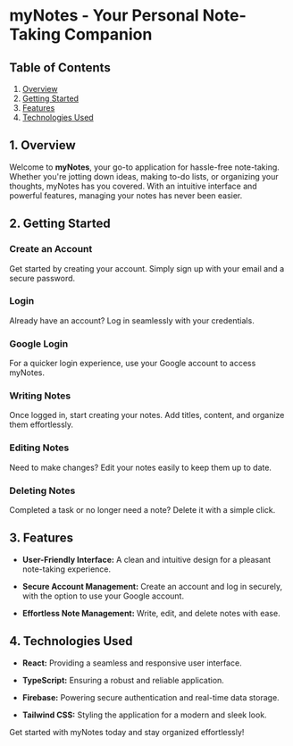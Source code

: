 # myNotes - Your Personal Note-Taking Companion

## Table of Contents

1. [Overview](#1-overview)
2. [Getting Started](#2-getting-started)
3. [Features](#3-features)
4. [Technologies Used](#4-technologies-used)

## 1. Overview

Welcome to **myNotes**, your go-to application for hassle-free note-taking. Whether you're jotting down ideas, making to-do lists, or organizing your thoughts, myNotes has you covered. With an intuitive interface and powerful features, managing your notes has never been easier.

## 2. Getting Started

### Create an Account

Get started by creating your account. Simply sign up with your email and a secure password.

### Login

Already have an account? Log in seamlessly with your credentials.

### Google Login

For a quicker login experience, use your Google account to access myNotes.

### Writing Notes

Once logged in, start creating your notes. Add titles, content, and organize them effortlessly.

### Editing Notes

Need to make changes? Edit your notes easily to keep them up to date.

### Deleting Notes

Completed a task or no longer need a note? Delete it with a simple click.

## 3. Features

- **User-Friendly Interface:** A clean and intuitive design for a pleasant note-taking experience.

- **Secure Account Management:** Create an account and log in securely, with the option to use your Google account.

- **Effortless Note Management:** Write, edit, and delete notes with ease.

## 4. Technologies Used

- **React:** Providing a seamless and responsive user interface.

- **TypeScript:** Ensuring a robust and reliable application.

- **Firebase:** Powering secure authentication and real-time data storage.

- **Tailwind CSS:** Styling the application for a modern and sleek look.

Get started with myNotes today and stay organized effortlessly!
